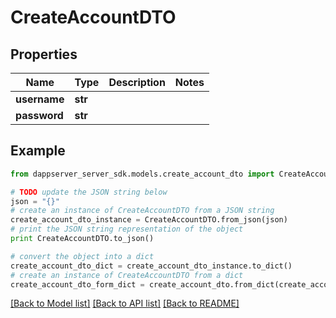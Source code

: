 # CreateAccountDTO


## Properties

Name | Type | Description | Notes
------------ | ------------- | ------------- | -------------
**username** | **str** |  | 
**password** | **str** |  | 

## Example

```python
from dappserver_server_sdk.models.create_account_dto import CreateAccountDTO

# TODO update the JSON string below
json = "{}"
# create an instance of CreateAccountDTO from a JSON string
create_account_dto_instance = CreateAccountDTO.from_json(json)
# print the JSON string representation of the object
print CreateAccountDTO.to_json()

# convert the object into a dict
create_account_dto_dict = create_account_dto_instance.to_dict()
# create an instance of CreateAccountDTO from a dict
create_account_dto_form_dict = create_account_dto.from_dict(create_account_dto_dict)
```
[[Back to Model list]](../README.md#documentation-for-models) [[Back to API list]](../README.md#documentation-for-api-endpoints) [[Back to README]](../README.md)


